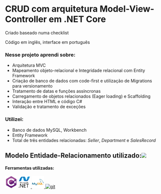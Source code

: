 # CRUD com arquitetura Model-View-Controller em .NET Core

Criado baseado numa checklist

Código em inglês, interface em português

### Nesse projeto aprendi sobre:

 - Arquitetura MVC
 - Mapeamento objeto-relacional e Integridade relacional com Entity
   Framework
 - Criação de banco de dados com code-first e utilização de Migrations
   para versionamento
 - Tratamento de datas e funções assíncronas
 - Carregamento de objetos relacionados (Eager loading) e Scaffolding
 - Interação entre HTML e código C#
 - Validação e tratamento de exceções

### Utilizei:

 - Banco de dados MySQL, Workbench
 - Entity Framework
 - Total de três entidades relacionadas: *Seller*, *Department* e
   *SalesRecord*

## Modelo Entidade-Relacionamento utilizado:<img src="https://i.imgur.com/3trXETs.png"></img>


#### Ferramentas utilizadas: 
<p align="left">
<img src="https://raw.githubusercontent.com/devicons/devicon/master/icons/csharp/csharp-original.svg" alt="csharp" width="40" height="40"/> </a> <a href="https://dotnet.microsoft.com/" target="_blank" rel="noreferrer"> <img src="https://raw.githubusercontent.com/devicons/devicon/master/icons/dot-net/dot-net-original-wordmark.svg" alt="dotnet" width="40" height="40"/> </a><a href="https://www.mysql.com" target="_blank" rel="noreferrer">
<img src="https://raw.githubusercontent.com/devicons/devicon/master/icons/mysql/mysql-original-wordmark.svg" alt="mysql" width="40" height="40"/></a><a href="https://www.w3.org/html/" target="_blank" rel="noreferrer"> <a href="https://git-scm.com/" target="_blank" rel="noreferrer"> <img src="https://www.vectorlogo.zone/logos/git-scm/git-scm-icon.svg" alt="git" width="40" height="40"/>

